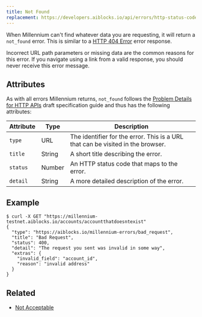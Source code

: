```yaml
---
title: Not Found
replacement: https://developers.aiblocks.io/api/errors/http-status-codes/standard/
---
```


When Millennium can't find whatever data you are requesting, it will return a `not_found` error. This
is similar to a
[HTTP 404 Error](https://developer.mozilla.org/en-US/docs/Web/HTTP/Response_codes) error
response.

Incorrect URL path parameters or missing data are the common reasons for this error. If you
navigate using a link from a valid response, you should never receive this error message.

## Attributes

As with all errors Millennium returns, `not_found` follows the
[Problem Details for HTTP APIs](https://tools.ietf.org/html/draft-ietf-appsawg-http-problem-00)
draft specification guide and thus has the following attributes:

| Attribute   | Type   | Description                                                                     |
| ----------- | ------ | ------------------------------------------------------------------------------- |
| `type`      | URL    | The identifier for the error.  This is a URL that can be visited in the browser.|
| `title`     | String | A short title describing the error.                                             |
| `status`    | Number | An HTTP status code that maps to the error.                                     |
| `detail`    | String | A more detailed description of the error.                                       |

## Example

```shell
$ curl -X GET "https://millennium-testnet.aiblocks.io/accounts/accountthatdoesntexist"
{
  "type": "https://aiblocks.io/millennium-errors/bad_request",
  "title": "Bad Request",
  "status": 400,
  "detail": "The request you sent was invalid in some way",
  "extras": {
    "invalid_field": "account_id",
    "reason": "invalid address"
  }
}
```

## Related

- [Not Acceptable](./not-acceptable.md)
